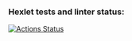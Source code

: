 ### Hexlet tests and linter status:
[![Actions Status](https://github.com/funnyrussianigoryan/python-project-50/actions/workflows/hexlet-check.yml/badge.svg)](https://github.com/funnyrussianigoryan/python-project-50/actions)